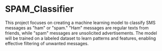 # SPAM_Classifier
This project focuses on creating a machine learning model to classify SMS messages as "ham" or "spam." "Ham" messages are regular texts from friends, while "spam" messages are unsolicited advertisements. The model will be trained on a labeled dataset to learn patterns and features, enabling effective filtering of unwanted messages.
